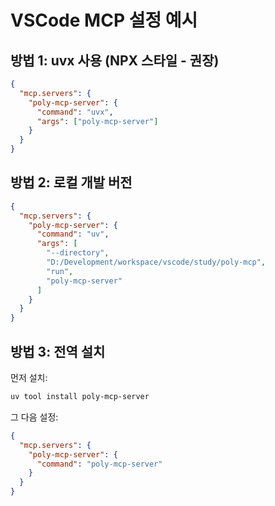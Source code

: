 # VSCode MCP 설정 예시

## 방법 1: uvx 사용 (NPX 스타일 - 권장)
```json
{
  "mcp.servers": {
    "poly-mcp-server": {
      "command": "uvx",
      "args": ["poly-mcp-server"]
    }
  }
}
```

## 방법 2: 로컬 개발 버전
```json
{
  "mcp.servers": {
    "poly-mcp-server": {
      "command": "uv",
      "args": [
        "--directory",
        "D:/Development/workspace/vscode/study/poly-mcp",
        "run",
        "poly-mcp-server"
      ]
    }
  }
}
```

## 방법 3: 전역 설치
먼저 설치:
```bash
uv tool install poly-mcp-server
```

그 다음 설정:
```json
{
  "mcp.servers": {
    "poly-mcp-server": {
      "command": "poly-mcp-server"
    }
  }
}
```
